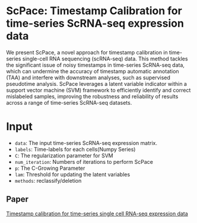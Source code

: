 # ScPace: Timestamp Calibration for time-series ScRNA-seq expression data

We present ScPace, a novel approach for timestamp calibration in time-series single-cell RNA sequencing (scRNA-seq) data. This method tackles the significant issue of noisy timestamps in time-series ScRNA-seq data, which can undermine the accuracy of timestamp automatic annotation (TAA) and interfere with downstream analyses, such as supervised pseudotime analysis. ScPace leverages a latent variable indicator within a support vector machine (SVM) framework to efficiently identify and correct mislabeled samples, improving the robustness and reliability of results across a range of time-series ScRNA-seq datasets.

# Input

- `data`: The input time-series ScRNA-seq expression matrix.
- `labels`: Time-labels for each cells(Numpy Series)
- `C`: The regularization parameter for SVM
- `num_iteration`: Numbers of iterations to perform ScPace
- `p`: The C-Growing Parameter
- `lam`: Threshold for updating the latent variables
- `methods`: reclassify/deletion

## Paper
[Timestamp calibration for time-series single cell RNA-seq expression data](https://arxiv.org/abs/2412.03027)

